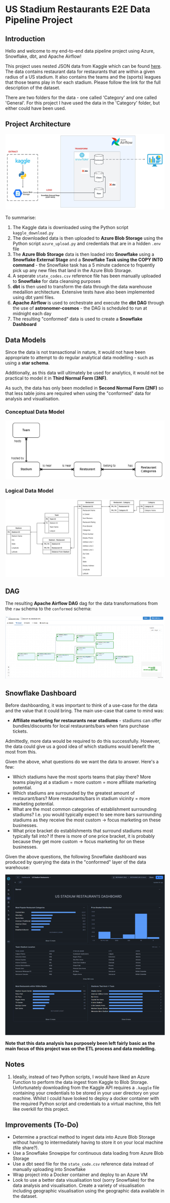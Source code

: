 # US Stadium Restaurants E2E Data Pipeline Project

## Introduction
Hello and welcome to my end-to-end data pipeline project using Azure, Snowflake, dbt, and Apache Airflow! 

This project uses nested JSON data from Kaggle which can be found [here](https://www.kaggle.com/datasets/xavier4t/sports-and-restaurants). The data contains restaurant data for restaurants that are within a given radius of a US stadium. It also contains the teams and the (sports) leagues that those teams play in for each stadium. Please follow the link for the full description of the dataset.

There are two folders for the data - one called 'Category' and one called 'General'. For this project I have used the data in the 'Category' folder, but either could have been used.

## Project Architecture

![Project Architecture](/images/us_stadium_restaurants_architecture.jpeg)

To summarise:
1. The Kaggle data is downloaded using the Python script `kaggle_download.py`
2. The downloaded data is then uploaded to **Azure Blob Storage** using the Python script `azure_upload.py` and credentials that are in a hidden `.env` file
3. The **Azure Blob Storage** data is then loaded into **Snowflake** using a **Snowflake External Stage** and a **Snowflake Task using the COPY INTO command** - the Snowflake task has a 5 minute cadence to frquently pick up any new files that land in the Azure Blob Storage.
4. A seperate `state_codes.csv` reference file has been manually uploaded to **Snowflake** for data cleansing purposes
4. **dbt** is then used to transform the data through the data warehouse medallion architecture. Extensive tests have also been implemented using dbt yaml files.
5. **Apache Airflow** is used to orchestrate and execute the **dbt DAG** through the use of **astronomer-cosmos** - the DAG is scheduled to run at midnight each day
6. The resulting "conformed" data is used to create a **Snowflake Dashboard**

## Data Models
Since the data is not transactional in nature, it would not have been appropriate to attempt to do regular analytical data modelling - such as using a **star schema**. 

Additionally, as this data will ultimately be used for analytics, it would not be practical to model it in **Third Normal Form (3NF)**. 

As such, the data has only been modelled in **Second Normal Form (2NF)** so that less table joins are required when using the "conformed" data for analysis and visualisation.

### Conceptual Data Model

![Conceptual Data Model](/images/us_stadium_restaurants_conceptual.jpg)

### Logical Data Model

![Logical Data Model](/images/us_stadium_restaurants_logical.jpg)

## DAG
The resulting **Apache Airflow DAG** dag for the data transformations from the `raw` schema to the `conformed` schema:

![Apache Airflow DAG](/images/airflow_dag.png)

## Snowflake Dashboard

Before dashboarding, it was important to think of a use-case for the data and the value that it could bring. The main use-case that came to mind was:  

* **Affiliate marketing for restaurants near stadiums** - stadiums can offer bundles/discounts for local restaurants/bars when fans purchase tickets.

Admittedly, more data would be required to do this successfully. However, the data could give us a good idea of which stadiums would benefit the most from this.

Given the above, what questions do we want the data to answer. Here's a few:

* Which stadiums have the most sports teams that play there? More teams playing at a stadium = more custom = more affiliate marketing potential.
* Which stadiums are surrounded by the greatest amount of restaurant/bars? More restaurants/bars in stadium vicinity = more marketing potential.
* What are the most common categories of establishment surrounding stadiums? I.e. you would typically expect to see more bars surrounding stadiums as they receive the most custom -> focus marketing on these businesses.
* What price bracket do establishments that surround stadiums most typically fall into? If there is more of one price bracket, it is probably because they get more custom -> focus marketing for on these businesses.

Given the above questions, the following Snowflake dashboard was produced by querying the data in the "conformed" layer of the data warehouse:

![Snowflake Dashboard](/images/us-stadium-restaurants-snowflake-dashboard.png)

**Note that this data analysis has purposely been left fairly basic as the main focus of this project was on the ETL process and data modelling.**

## Notes
1. Ideally, instead of two Python scripts, I would have liked an Azure Function to perform the data ingest from Kaggle to Blob Storage. Unfortunately downloading from the Kaggle API requires a `.kaggle` file containing your credentials to be stored in your user directory on your machine. Whilst I could have looked to deploy a docker container with the required Python script and credentials to a virtual machine, this felt like overkill for this project. 

## Improvements (To-Do)
* Determine a practical method to ingest data into Azure Blob Storage without having to intermediately having to store it on your local machine (file share?).
* Use a Snowflake Snowpipe for continuous data loading from Azure Blob Storage
* Use a dbt seed file for the `state_code.csv` reference data instead of manually uploading into Snowflake
* Wrap project into a Docker container and deploy to an Azure VM
* Look to use a better data visualisation tool (sorry Snowflake) for the data analysis and visualisation. Create a variety of visualisation including geographic visualisation using the geographic data available in the dataset.